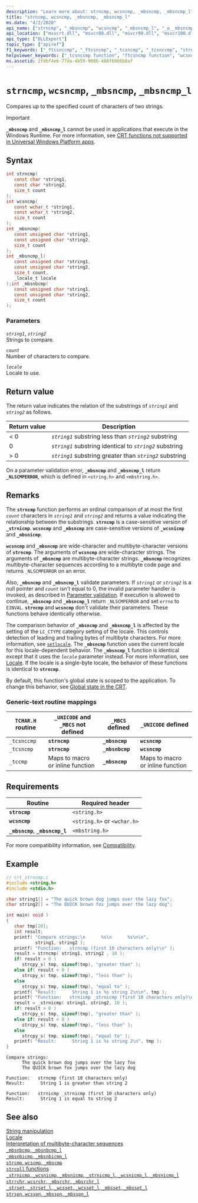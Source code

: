 ```yaml
---
description: "Learn more about: strncmp, wcsncmp, _mbsncmp, _mbsncmp_l"
title: "strncmp, wcsncmp, _mbsncmp, _mbsncmp_l"
ms.date: "4/2/2020"
api_name: ["strncmp", "_mbsncmp", "wcsncmp", "_mbsncmp_l", "_o__mbsncmp", "_o__mbsncmp_l"]
api_location: ["msvcrt.dll", "msvcr80.dll", "msvcr90.dll", "msvcr100.dll", "msvcr100_clr0400.dll", "msvcr110.dll", "msvcr110_clr0400.dll", "msvcr120.dll", "msvcr120_clr0400.dll", "ntdll.dll", "ucrtbase.dll", "api-ms-win-crt-multibyte-l1-1-0.dll", "api-ms-win-crt-string-l1-1-0.dll", "ntoskrnl.exe", "api-ms-win-crt-private-l1-1-0.dll"]
api_type: ["DLLExport"]
topic_type: ["apiref"]
f1_keywords: ["_ftcsnccmp", "_ftcsncmp", "_tcsncmp", "_tcsnccmp", "strncmp", "_mbsncmp", "wcsncmp"]
helpviewer_keywords: ["_tcsnccmp function", "ftcsncmp function", "wcsncmp function", "_ftcsncmp function", "_mbsncmp function", "tcsncmp function", "mbsncmp function", "_mbsncmp_l function", "mbsncmp_l function", "strncmp function", "strings [C++], comparing characters of", "string comparison [C++], strncmp function", "_tcsncmp function", "tcsnccmp function", "ftcsnccmp function", "characters [C++], comparing", "_ftcsnccmp function"]
ms.assetid: 2fdbf4e6-77da-4b59-9086-488f6066b8af
---
```

# `strncmp`, `wcsncmp`, `_mbsncmp`, `_mbsncmp_l`

Compares up to the specified count of characters of two strings.

> [!IMPORTANT]
> **`_mbsncmp`** and **`_mbsncmp_l`** cannot be used in applications that execute in the Windows Runtime. For more information, see [CRT functions not supported in Universal Windows Platform apps](../../cppcx/crt-functions-not-supported-in-universal-windows-platform-apps.md).

## Syntax

```C
int strncmp(
   const char *string1,
   const char *string2,
   size_t count
);
int wcsncmp(
   const wchar_t *string1,
   const wchar_t *string2,
   size_t count
);
int _mbsncmp(
   const unsigned char *string1,
   const unsigned char *string2,
   size_t count
);
int _mbsncmp_l(
   const unsigned char *string1,
   const unsigned char *string2,
   size_t count,
   _locale_t locale
);int _mbsnbcmp(
   const unsigned char *string1,
   const unsigned char *string2,
   size_t count
);
```

### Parameters

*`string1`*, *`string2`*\
Strings to compare.

*`count`*\
Number of characters to compare.

*`locale`*\
Locale to use.

## Return value

The return value indicates the relation of the substrings of *`string1`* and *`string2`* as follows.

| Return value | Description |
|---|---|
| < 0 | *`string1`* substring less than *`string2`* substring |
| 0 | *`string1`* substring identical to *`string2`* substring |
| > 0 | *`string1`* substring greater than *`string2`* substring |

On a parameter validation error, **`_mbsncmp`** and **`_mbsncmp_l`** return **`_NLSCMPERROR`**, which is defined in `<string.h>` and `<mbstring.h>`.

## Remarks

The **`strncmp`** function performs an ordinal comparison of at most the first *`count`* characters in *`string1`* and *`string2`* and returns a value indicating the relationship between the substrings. **`strncmp`** is a case-sensitive version of **`_strnicmp`**. **`wcsncmp`** and **`_mbsncmp`** are case-sensitive versions of **`_wcsnicmp`** and **`_mbsnicmp`**.

**`wcsncmp`** and **`_mbsncmp`** are wide-character and multibyte-character versions of **`strncmp`**. The arguments of **`wcsncmp`** are wide-character strings. The arguments of **`_mbsncmp`** are multibyte-character strings. **`_mbsncmp`** recognizes multibyte-character sequences according to a multibyte code page and returns `_NLSCMPERROR` on an error.

Also, **`_mbsncmp`** and **`_mbsncmp_l`** validate parameters. If *`string1`* or *`string2`* is a null pointer and *`count`* isn't equal to 0, the invalid parameter handler is invoked, as described in [Parameter validation](../parameter-validation.md). If execution is allowed to continue, **`_mbsncmp`** and **`_mbsncmp_l`** return `_NLSCMPERROR` and set `errno` to `EINVAL`. **`strncmp`** and **`wcsncmp`** don't validate their parameters. These functions behave identically otherwise.

The comparison behavior of **`_mbsncmp`** and **`_mbsncmp_l`** is affected by the setting of the `LC_CTYPE` category setting of the locale. This controls detection of leading and trailing bytes of multibyte characters. For more information, see [`setlocale`](setlocale-wsetlocale.md). The **`_mbsncmp`** function uses the current locale for this locale-dependent behavior. The **`_mbsncmp_l`** function is identical except that it uses the *`locale`* parameter instead. For more information, see [Locale](../locale.md). If the locale is a single-byte locale, the behavior of these functions is identical to **`strncmp`**.

By default, this function's global state is scoped to the application. To change this behavior, see [Global state in the CRT](../global-state.md).

### Generic-text routine mappings

| `TCHAR.H` routine | `_UNICODE` and `_MBCS` not defined | `_MBCS` defined | `_UNICODE` defined |
|---|---|---|---|
| `_tcsnccmp` | **`strncmp`** | **`_mbsncmp`** | **`wcsncmp`** |
| `_tcsncmp` | **`strncmp`** | **`_mbsnbcmp`** | **`wcsncmp`** |
| `_tccmp` | Maps to macro or inline function | **`_mbsncmp`** | Maps to macro or inline function |

## Requirements

| Routine | Required header |
|---|---|
| **`strncmp`** | `<string.h>` |
| **`wcsncmp`** | `<string.h>` or `<wchar.h>` |
| **`_mbsncmp`**, **`_mbsncmp_l`** | `<mbstring.h>` |

For more compatibility information, see [Compatibility](../compatibility.md).

## Example

```C
// crt_strncmp.c
#include <string.h>
#include <stdio.h>

char string1[] = "The quick brown dog jumps over the lazy fox";
char string2[] = "The QUICK brown fox jumps over the lazy dog";

int main( void )
{
   char tmp[20];
   int result;
   printf( "Compare strings:\n      %s\n      %s\n\n",
           string1, string2 );
   printf( "Function:   strncmp (first 10 characters only)\n" );
   result = strncmp( string1, string2 , 10 );
   if( result > 0 )
      strcpy_s( tmp, sizeof(tmp), "greater than" );
   else if( result < 0 )
      strcpy_s( tmp, sizeof(tmp), "less than" );
   else
      strcpy_s( tmp, sizeof(tmp), "equal to" );
   printf( "Result:      String 1 is %s string 2\n\n", tmp );
   printf( "Function:   strnicmp _strnicmp (first 10 characters only)\n" );
   result = _strnicmp( string1, string2, 10 );
   if( result > 0 )
      strcpy_s( tmp, sizeof(tmp), "greater than" );
   else if( result < 0 )
      strcpy_s( tmp, sizeof(tmp), "less than" );
   else
      strcpy_s( tmp, sizeof(tmp), "equal to" );
   printf( "Result:      String 1 is %s string 2\n", tmp );
}
```

```Output
Compare strings:
      The quick brown dog jumps over the lazy fox
      The QUICK brown fox jumps over the lazy dog

Function:   strncmp (first 10 characters only)
Result:      String 1 is greater than string 2

Function:   strnicmp _strnicmp (first 10 characters only)
Result:      String 1 is equal to string 2
```

## See also

[String manipulation](../string-manipulation-crt.md)\
[Locale](../locale.md)\
[Interpretation of multibyte-character sequences](../interpretation-of-multibyte-character-sequences.md)\
[`_mbsnbcmp`, `_mbsnbcmp_l`](mbsnbcmp-mbsnbcmp-l.md)\
[`_mbsnbicmp`, `_mbsnbicmp_l`](mbsnbicmp-mbsnbicmp-l.md)\
[`strcmp`, `wcscmp`, `_mbscmp`](strcmp-wcscmp-mbscmp.md)\
[`strcoll` functions](../strcoll-functions.md)\
[`_strnicmp`, `_wcsnicmp`, `_mbsnicmp`, `_strnicmp_l`, `_wcsnicmp_l`, `_mbsnicmp_l`](strnicmp-wcsnicmp-mbsnicmp-strnicmp-l-wcsnicmp-l-mbsnicmp-l.md)\
[`strrchr`, `wcsrchr`, `_mbsrchr`, `_mbsrchr_l`](strrchr-wcsrchr-mbsrchr-mbsrchr-l.md)\
[`_strset`, `_strset_l`, `_wcsset`, `_wcsset_l`, `_mbsset`, `_mbsset_l`](strset-strset-l-wcsset-wcsset-l-mbsset-mbsset-l.md)\
[`strspn`, `wcsspn`, `_mbsspn`, `_mbsspn_l`](strspn-wcsspn-mbsspn-mbsspn-l.md)
